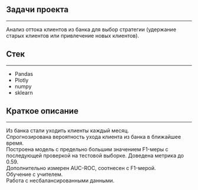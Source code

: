 ## Задачи проекта
_______________________________________________________________________________________________________________________________

Анализ оттока клиентов из банка для выбор стратегии (удержание старых клиентов или привлечение новых клиентов).

## Стек
_______________________________________________________________________________________________________________________________

- Pandas
- Plotly
- numpy
- sklearn

## Краткое описание
_______________________________________________________________________________________________________________________________

Из банка стали уходить клиенты каждый месяц.\
Спрогнозирована вероятность ухода клиента из банка в ближайшее время.\
Построена модель с предельно большим значением F1-меры с последующей проверкой на тестовой выборке. Доведена метрика до 0.59.\
Дополнительно измерен AUC-ROC, соотнесен с F1-мерой.\
Обучение с учителем.\
Работа с несбалансированными данными.
